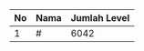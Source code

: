 | No | Nama            | Jumlah Level |
|----|-----------------|--------------|
| 1  | #    |    6042        |
